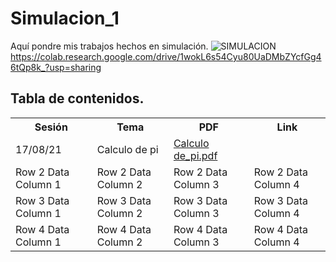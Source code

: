 # Simulacion_1
Aquí pondre mis trabajos hechos en simulación.
![SIMULACION](https://user-images.githubusercontent.com/86864418/130328604-9796433d-7923-46e3-bf21-18c620d8ec36.png)
https://colab.research.google.com/drive/1wokL6s54Cyu80UaDMbZYcfGg46tQp8k_?usp=sharing
## Tabla de contenidos.
<table>
 <tr>
 <th>Sesión</th>
 <th>Tema</th>
 <th>PDF</th>
 <th>Link</th>
 </tr>
 <tr>
 <td>17/08/21</td>
 <td>Calculo de pi</td>
 <td><a href="https://github.com/JesusRosales1309/Simulacion_1/commit/d44882fc245f8ed7e2a393d5f0e77756bb4e6f1d" rel="external">Calculo de_pi.pdf</a></td>
 <td></td>
 </tr>
 <tr>
 <td>Row 2 Data Column 1</td>
 <td>Row 2 Data Column 2</td>
 <td>Row 2 Data Column 3</td>
 <td>Row 2 Data Column 4</td>
 </tr>
 </tr>
 <tr>
 <td>Row 3 Data Column 1</td>
 <td>Row 3 Data Column 2</td>
 <td>Row 3 Data Column 3</td>
 <td>Row 3 Data Column 4</td>
 </tr>
 </tr>
 <tr>
 <td>Row 4 Data Column 1</td>
 <td>Row 4 Data Column 2</td>
 <td>Row 4 Data Column 3</td>
 <td>Row 4 Data Column 4</td>
 </tr>
</table>
